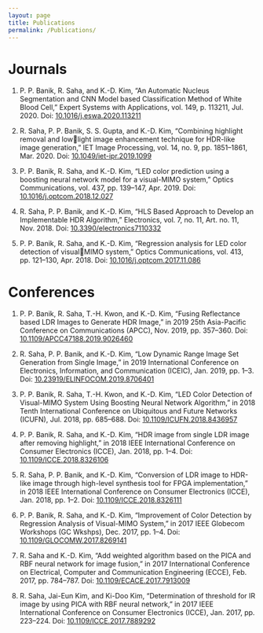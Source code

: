 ```yaml
---
layout: page
title: Publications
permalink: /Publications/
---
```

# Journals
1. P. P. Banik, R. Saha, and K.-D. Kim, “An Automatic Nucleus Segmentation and CNN Model 
based Classification Method of White Blood Cell,” Expert Systems with Applications, vol. 149, 
p. 113211, Jul. 2020. Doi: [10.1016/j.eswa.2020.113211](https://www.sciencedirect.com/science/article/abs/pii/S0957417420300373?via%3Dihub)

2. R. Saha, P. P. Banik, S. S. Gupta, and K.-D. Kim, “Combining highlight removal and lowlight image enhancement technique for HDR-like image generation,” IET Image Processing, vol. 
14, no. 9, pp. 1851–1861, Mar. 2020. Doi: [10.1049/iet-ipr.2019.1099](https://ietresearch.onlinelibrary.wiley.com/doi/10.1049/iet-ipr.2019.1099)

3. P. P. Banik, R. Saha, and K.-D. Kim, “LED color prediction using a boosting neural network 
model for a visual-MIMO system,” Optics Communications, vol. 437, pp. 139–147, Apr. 2019. 
Doi: [10.1016/j.optcom.2018.12.027](https://www.sciencedirect.com/science/article/abs/pii/S0030401818310769?via%3Dihub)

4. R. Saha, P. P. Banik, and K.-D. Kim, “HLS Based Approach to Develop an Implementable 
HDR Algorithm,” Electronics, vol. 7, no. 11, Art. no. 11, Nov. 2018. Doi: 
[10.3390/electronics7110332](https://www.mdpi.com/2079-9292/7/11/332)

5. P. P. Banik, R. Saha, and K.-D. Kim, “Regression analysis for LED color detection of visualMIMO system,” Optics Communications, vol. 413, pp. 121–130, Apr. 2018. Doi: 
[10.1016/j.optcom.2017.11.086](https://www.sciencedirect.com/science/article/abs/pii/S0030401817311045?via%3Dihub)

# Conferences
1. P. P. Banik, R. Saha, T.-H. Kwon, and K.-D. Kim, “Fusing Reflectance based LDR Images to 
Generate HDR Image,” in 2019 25th Asia-Pacific Conference on Communications (APCC), Nov. 
2019, pp. 357–360. Doi: [10.1109/APCC47188.2019.9026460](https://ieeexplore.ieee.org/document/9026460)

2. R. Saha, P. P. Banik, and K.-D. Kim, “Low Dynamic Range Image Set Generation from 
Single Image,” in 2019 International Conference on Electronics, Information, and 
Communication (ICEIC), Jan. 2019, pp. 1–3. Doi: [10.23919/ELINFOCOM.2019.8706401](https://ieeexplore.ieee.org/document/8706401)

3. P. P. Banik, R. Saha, T.-H. Kwon, and K.-D. Kim, “LED Color Detection of Visual-MIMO 
System Using Boosting Neural Network Algorithm,” in 2018 Tenth International Conference on 
Ubiquitous and Future Networks (ICUFN), Jul. 2018, pp. 685–688. Doi:
[10.1109/ICUFN.2018.8436957](https://ieeexplore.ieee.org/document/8436957)
 
4. P. P. Banik, R. Saha, and K.-D. Kim, “HDR image from single LDR image after removing 
highlight,” in 2018 IEEE International Conference on Consumer Electronics (ICCE), Jan. 2018, 
pp. 1–4. Doi: [10.1109/ICCE.2018.8326106](https://ieeexplore.ieee.org/document/8326106)

5. R. Saha, P. P. Banik, and K.-D. Kim, “Conversion of LDR image to HDR-like image through 
high-level synthesis tool for FPGA implementation,” in 2018 IEEE International Conference on 
Consumer Electronics (ICCE), Jan. 2018, pp. 1–2. Doi: [10.1109/ICCE.2018.8326111](https://ieeexplore.ieee.org/document/8326111)

6. P. P. Banik, R. Saha, and K.-D. Kim, “Improvement of Color Detection by Regression 
Analysis of Visual-MIMO System,” in 2017 IEEE Globecom Workshops (GC Wkshps), Dec. 
2017, pp. 1–4. Doi: [10.1109/GLOCOMW.2017.8269141](https://ieeexplore.ieee.org/document/8269141)

7. R. Saha and K.-D. Kim, “Add weighted algorithm based on the PICA and RBF neural 
network for image fusion,” in 2017 International Conference on Electrical, Computer and 
Communication Engineering (ECCE), Feb. 2017, pp. 784–787. Doi: 
[10.1109/ECACE.2017.7913009](https://ieeexplore.ieee.org/document/7913009)

8. R. Saha, Jai-Eun Kim, and Ki-Doo Kim, “Determination of threshold for IR image by using 
PICA with RBF neural network,” in 2017 IEEE International Conference on Consumer 
Electronics (ICCE), Jan. 2017, pp. 223–224. Doi: [10.1109/ICCE.2017.7889292](https://ieeexplore.ieee.org/document/7889292)
